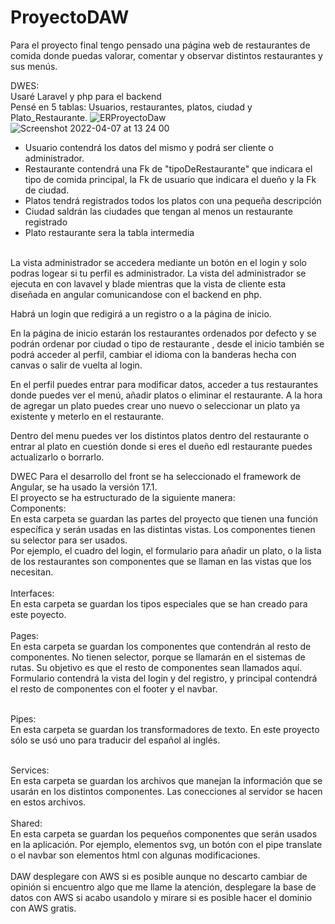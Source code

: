 # ProyectoDAW

Para el proyecto final tengo pensado una página web de restaurantes de comida donde puedas valorar, comentar y observar distintos restaurantes y sus menús.

DWES:<br>
Usaré Laravel y php para el backend<br>
Pensé en 5 tablas: Usuarios, restaurantes, platos, ciudad y Plato_Restaurante.
![ERProyectoDaw](https://user-images.githubusercontent.com/72411758/161502722-a416585b-4978-4dd9-8f35-1f79d10f7f9c.png)
![Screenshot 2022-04-07 at 13 24 00](https://user-images.githubusercontent.com/72411758/162188398-abd93ff3-21d2-4e45-9be4-291fb99b49e9.png)

<ul><li>
Usuario contendrá los datos del mismo y podrá ser cliente o administrador.</li>
<li>Restaurante contendrá una Fk de "tipoDeRestaurante" que indicara el tipo de comida principal, la Fk de usuario que indicara el dueño y la Fk de ciudad.</li>
<li>Platos tendrá registrados todos los platos con una pequeña descripción</li>
<li>Ciudad saldrán las ciudades que tengan al menos un restaurante registrado</li>
<li>Plato restaurante sera la tabla intermedia</li> 
</ul>
<br>
La vista administrador se accedera mediante un botón en el login y solo podras logear si tu perfil es administrador. La vista del administrador se ejecuta en con lavavel y blade mientras que la vista de cliente esta diseñada en angular comunicandose con el backend en php.<br>

Habrá un login que redigirá a un registro o a la página de inicio.<br> 

En la página de inicio estarán los restaurantes ordenados por defecto y se podrán ordenar por ciudad o tipo de restaurante , desde el inicio también se podrá acceder al perfil, cambiar el idioma con la banderas hecha con canvas o salir de vuelta al login.<br>

En el perfil puedes entrar para modificar datos, acceder a tus restaurantes donde puedes ver el menú, añadir platos o eliminar el restaurante. A la hora de agregar un plato puedes crear uno nuevo o seleccionar un plato ya existente y meterlo en el restaurante.<br>

Dentro del menu puedes ver los distintos platos dentro del restaurante o entrar al plato en cuestión donde si eres el dueño edl restaurante puedes actualizarlo o borrarlo. <br>

DWEC Para el desarrollo del front se ha seleccionado el framework de Angular, se ha usado la versión 17.1.
 <br>El proyecto se ha estructurado de la siguiente manera:
 <br>
Components: 
<br>
	En esta carpeta se guardan las partes del proyecto que tienen una función específica y serán usadas en las distintas vistas. Los componentes tienen su selector para ser usados.
 <br>
	Por ejemplo, el cuadro del login, el formulario para añadir un plato, o la lista de los restaurantes son componentes que se llaman en las vistas que los necesitan.
 <br>
 <br>
Interfaces:
 <br>
	En esta carpeta se guardan los tipos especiales que se han creado para este poyecto.
 <br>
<br>
Pages:
 <br>
	En esta carpeta se guardan los componentes que contendrán al resto de componentes. No tienen selector, porque se llamarán en el sistemas de rutas. Su objetivo es que el resto de componentes sean llamados aquí.
	 <br>
 Formulario contendrá la vista del login y del registro, y principal contendrá el resto de componentes con el footer y el navbar.
 <br> 
 <br>

Pipes:
 <br>
	En esta carpeta se guardan los transformadores de texto. En este proyecto sólo se usó uno para traducir del español al inglés.
 <br>
 <br>

Services:
 <br>
	En esta carpeta se guardan los archivos que manejan la información que se usarán en los distintos componentes. Las conecciones al servidor se hacen en estos archivos.
 <br>
 <br>
Shared:
 <br>
	En esta carpeta se guardan los pequeños componentes que serán usados en la aplicación. Por ejemplo, elementos svg, un botón con el pipe translate o el navbar son elementos html con algunas modificaciones.
 <br>
 <br>
DAW desplegare con AWS si es posible aunque no descarto cambiar de opinión si encuentro algo que me llame la atención, desplegare la base de datos con AWS si acabo usandolo y mirare si es posible hacer el dominio con AWS gratis.
<br>

